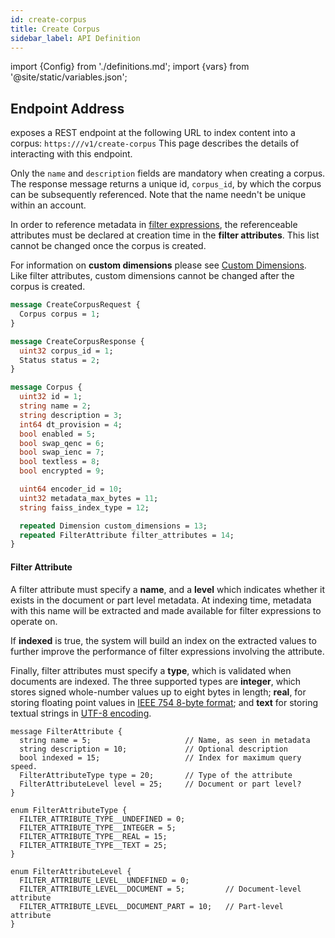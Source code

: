 ```yaml
---
id: create-corpus
title: Create Corpus
sidebar_label: API Definition
---
```


import {Config} from './definitions.md';
import {vars} from '@site/static/variables.json';

## Endpoint Address

<Config v="names.product"/> exposes a REST endpoint at the following URL
to index content into a corpus:
<code>https://<Config v="domains.rest.admin"/>/v1/create-corpus</code>
This page describes the details of interacting with this endpoint.

Only the `name` and `description` fields are mandatory when creating a corpus.
The response message returns a unique id, `corpus_id`, by which the corpus can
be subsequently referenced. Note that the name needn't be unique within an
account.

In order to reference metadata in [filter expressions](/docs/search-apis/sql/filter-overview), the
referenceable attributes must be declared at creation time in the **filter
attributes**. This list cannot be changed once the corpus is created.

For information on **custom dimensions** please see
[Custom Dimensions](/docs/custom-dimensions). Like filter attributes, custom
dimensions cannot be changed after the corpus is created.

```protobuf
message CreateCorpusRequest {
  Corpus corpus = 1;
}

message CreateCorpusResponse {
  uint32 corpus_id = 1;
  Status status = 2;
}

message Corpus {
  uint32 id = 1;
  string name = 2;
  string description = 3;
  int64 dt_provision = 4;
  bool enabled = 5;
  bool swap_qenc = 6;
  bool swap_ienc = 7;
  bool textless = 8;
  bool encrypted = 9;

  uint64 encoder_id = 10;
  uint32 metadata_max_bytes = 11;
  string faiss_index_type = 12;

  repeated Dimension custom_dimensions = 13;
  repeated FilterAttribute filter_attributes = 14;
}
```

#### Filter Attribute

A filter attribute must specify a **name**, and a **level** which indicates
whether it exists in the document or part level metadata. At indexing time,
metadata with this name will be extracted and made available for filter
expressions to operate on.

If **indexed** is true, the system will build an index on the extracted values
to further improve the performance of filter expressions involving the
attribute. 

Finally, filter attributes must specify a **type**, which is validated when
documents are indexed. The three supported types are **integer**, which stores
signed whole-number values up to eight bytes in length; **real**, for storing
floating point values in [IEEE 754 8-byte format][1]; and **text** for storing 
textual strings in [UTF-8 encoding][2].

[1]: https://en.wikipedia.org/wiki/Double-precision_floating-point_format
[2]: https://en.wikipedia.org/wiki/UTF-8


```
message FilterAttribute {
  string name = 5;                     // Name, as seen in metadata
  string description = 10;             // Optional description
  bool indexed = 15;                   // Index for maximum query speed.
  FilterAttributeType type = 20;       // Type of the attribute
  FilterAttributeLevel level = 25;     // Document or part level?
}

enum FilterAttributeType {
  FILTER_ATTRIBUTE_TYPE__UNDEFINED = 0;
  FILTER_ATTRIBUTE_TYPE__INTEGER = 5;
  FILTER_ATTRIBUTE_TYPE__REAL = 15;
  FILTER_ATTRIBUTE_TYPE__TEXT = 25;
}

enum FilterAttributeLevel {
  FILTER_ATTRIBUTE_LEVEL__UNDEFINED = 0;
  FILTER_ATTRIBUTE_LEVEL__DOCUMENT = 5;         // Document-level attribute
  FILTER_ATTRIBUTE_LEVEL__DOCUMENT_PART = 10;   // Part-level attribute
}
```
